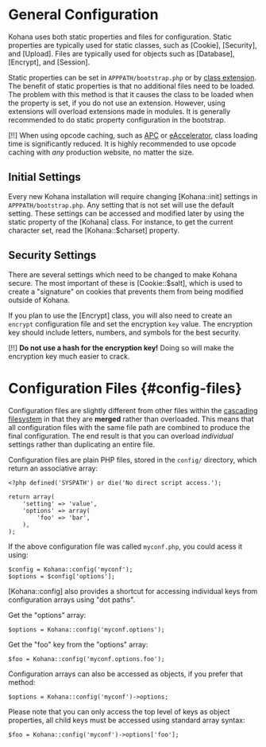 # General Configuration

Kohana uses both static properties and files for configuration. Static properties are typically used for static classes, such as [Cookie], [Security], and [Upload]. Files are typically used for objects such as [Database], [Encrypt], and [Session].

Static properties can be set in `APPPATH/bootstrap.php` or by [class extension](using.autoloading#class-extension). The benefit of static properties is that no additional files need to be loaded. The problem with this method is that it causes the class to be loaded when the property is set, if you do not use an extension. However, using extensions will overload extensions made in modules. It is generally recommended to do static property configuration in the bootstrap.

[!!] When using opcode caching, such as [APC](http://php.net/apc) or [eAccelerator](http://eaccelerator.org/), class loading time is significantly reduced. It is highly recommended to use opcode caching with *any* production website, no matter the size.

## Initial Settings

Every new Kohana installation will require changing [Kohana::init] settings in `APPPATH/bootstrap.php`. Any setting that is not set will use the default setting. These settings can be accessed and modified later by using the static property of the [Kohana] class. For instance, to get the current character set, read the [Kohana::$charset] property.

## Security Settings

There are several settings which need to be changed to make Kohana secure. The most important of these is [Cookie::$salt], which is used to create a "signature" on cookies that prevents them from being modified outside of Kohana.

If you plan to use the [Encrypt] class, you will also need to create an `encrypt` configuration file and set the encryption `key` value. The encryption key should include letters, numbers, and symbols for the best security.

[!!] **Do not use a hash for the encryption key!** Doing so will make the encryption key much easier to crack.

# Configuration Files {#config-files}

Configuration files are slightly different from other files within the [cascading filesystem](about.filesystem) in that they are **merged** rather than overloaded. This means that all configuration files with the same file path are combined to produce the final configuration. The end result is that you can overload *individual* settings rather than duplicating an entire file.

Configuration files are plain PHP files, stored in the `config/` directory, which return an associative array:

    <?php defined('SYSPATH') or die('No direct script access.');

    return array(
        'setting' => 'value',
        'options' => array(
            'foo' => 'bar',
        ),
    );

If the above configuration file was called `myconf.php`, you could acess it using:

    $config = Kohana::config('myconf');
    $options = $config['options'];

[Kohana::config] also provides a shortcut for accessing individual keys from configuration arrays using "dot paths".

Get the "options" array:

    $options = Kohana::config('myconf.options');

Get the "foo" key from the "options" array:

    $foo = Kohana::config('myconf.options.foo');

Configuration arrays can also be accessed as objects, if you prefer that method:

    $options = Kohana::config('myconf')->options;

Please note that you can only access the top level of keys as object properties, all child keys must be accessed using standard array syntax:

    $foo = Kohana::config('myconf')->options['foo'];
